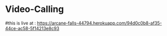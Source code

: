 # Video-Calling

#this is live at : https://arcane-falls-44794.herokuapp.com/94d0c0b8-af35-44ce-ac58-5f14213e8c93
